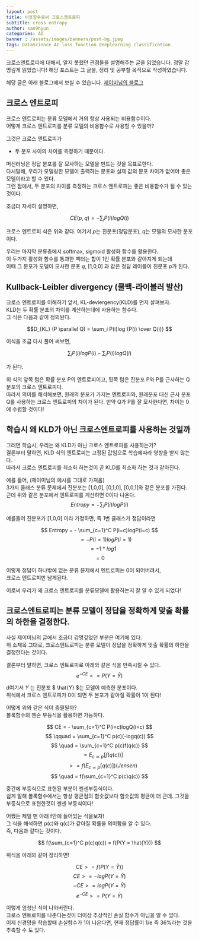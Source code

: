 ```yaml
---
layout: post
title: 비용함수로써 크로스엔트로피
subtitle: cross entropy
author: san9hyun
categories: AI
banner : /assets/images/banners/post-bg.jpeg
tags: DataScience AI loss function deeplearning classification
---
```


크로스엔트로피에 대해서, 알지 못했던 관점들을 설명해주는 글을 읽었습니다.
정말 감명깊게 읽었습니다! 
해당 포스트는 그 글을, 정리 및 공부할 목적으로 작성하였습니다.

해당 글은 아래 블로그에서 보실 수 있습니다.
[제이미님의 블로그](https://theeluwin.postype.com/post/6080524) 


## 크로스 엔트로피

크로스 엔트로피는 분류 모델에서 거의 항상 사용되는 비용함수이다.<br>
어떻게 크로스 엔트로피를 분류 모델의 비용함수로 사용할 수 있을까?<br>

그것은 크로스 엔트로피가
- 두 분포 사이의 차이를 측정하기 때문이다.

머신러닝은 정답 분포를 잘 모사하는 모델을 만드는 것을 목표로한다.<br> 
다시말해, 우리가 모델링한 모델이 출력하는 분포와 실제 값의 분포 차이가 없어야 좋은 모델이라고 할 수 있다. <br> 
그런 점에서, 두 분포의 차이를 측정하는 크로스 엔트로피는 좋은 비용함수가 될 수 있는 것이다.<br> 

조금더 자세히 설명하면, <br>

$$ CE(p,q) = -\sum_i P(i)logQ(i) $$

크로스 엔트로피 식은 위와 같다. 여기서 $p$는 진분포(정답분포), $q$는 모델의 모사한 분포이다. <br> 

우리는 마지막 분류층에서 softmax, sigmoid 활성화 함수를 활용한다. <br>
이 두가지 활성화 함수를 통과한 벡터는 합이 1인 확률 분포와 같아지게 되는데<br>
이때 그 분포가 모델이 모사한 분포 $q$, [1,0,0] 과 같은 정답 레이블이 진분포 $p$가 된다.<br>


## Kullback-Leibler divergency (쿨백-라이블러 발산)

크로스 엔트로피를 이해하기 앞서, KL-deviergency(KLD)를 먼저 살펴보자.<br>
KLD는 두 확률 분포의 차이를 계산하는데에 사용하는 함수다. <br>
그 식은 다음과 같이 정의된다.<br>

$$D_{KL} (P \parallel Q) = \sum_i P(i)log {P(i) \over Q(i)} $$

이식을 조금 다시 풀어 써보면,<br>

$$  \sum_i P(i)logP(i)  - \sum_i P(i)logQ(i) $$

가 된다. <br>

위 식의 앞쪽 텀은 확률 분포 P의 엔트로피이고, 뒷쪽 텀은 진분포 P와 P를 근사하는 Q분포의 크로스 엔트로피다.<br>
따라서 의미를 해석해보면, 원래의 분포가 가지는 엔트로피와, 원래분포 대신 근사 분포 Q를 사용하는 크로스 엔트로피의 차이가 된다.
만약 Q가 P를 잘 모사한다면, 차이는 0에 수렴할 것이다!

## 학습시 왜 KLD가 아닌 크로스엔트로피를 사용하는 것일까

그러면 학습시, 우리는 왜 KLD가 아닌 크로스 엔트로피를 사용하는가?<br>
결론부터 말하면, KLD 식의 엔트로피는 고정된 값임으로 학습에따라 영향을 받지 않는다.<br>
따라서 크로스 엔트로피를 최소화 하는것이 곧 KLD를 최소화 하는 것과 같아진다.<br>

예를 들어, (제이미님의 예시를 그대로 가져옴) <br>
3가지 클래스 분류 문제에서 진분포는 [1,0,0], [0,1,0], [0,0,1]와 같은 분포를 가진다.<br>
근데 위와 같은 분포에서 엔트로피를 계산하면 0이다 나온다.<br>
$$ Entropy = -\sum_i P(i)logP(i) $$ 

예를들어 진분포가 [1,0,0] 이라 가정하면, 즉 1번 클래스가 정답이라면

 $$ Entropy = - \sum_{c=1}^C P(i=c)logP(i=c) $$
 $$ \qquad = - P(i=1)logP(i=1) $$
 $$ \quad= - 1 * log1 $$
 $$ = 0 $$

이렇게 정답이 하나밖에 없는 분류 뮨제에서 엔트로피는 0이 되어버려서, <br>
크로스 엔트로피만 남게된다.

이로써 우리가 왜 크로스 엔트로피를 분류모델에 활용하는지 잘 알 수 있게 되었다!

## 크로스엔트로피는 분류 모델이 정답을 정확하게 맞출 확률의 하한을 결정한다.

사실 제이미님의 글에서 조금더 감명깊었던 부분은 여기에 있다.<br>
위 소제목 그대로, 크로스엔트로피는 분류 모델이 정답을 정확하게 맞출 확률의 하한을 결정한다는 것이다.<br>

결론부터 말하면, 크로스 엔트로피로 아래와 같은 식을 만족시킬 수 있다.<br>
$$ e^{-CE} <= P(Y = \hat{Y}) $$

d여기서 $Y$ 는 진분포  $ \hat{Y} $는 모델이 예측한 분포이다.<br>
위식에서 크로스 엔트로피가 0이 되면 두 본포가 같아질 확률이 1이 된다!

어떻게 위와 같은 식이 증멸될까?<br>
볼록함수의 젠슨 부등식을 활용하면 가능하다.

$$ CE = - \sum_{c=1}^C P(i=c)logQ(i=c) $$
$$ \qquad = \sum_{c=1}^C p(c)(-logq(c)) $$
$$ \quad =  \sum_{c=1}^C p(c)f(q(c)) $$
$$ \quad =  E_{c \simeq p}[f(q(c))] $$
$$ \quad >=  f(E_{c \simeq p}[q(c)])   (Jensen) $$
$$ \quad =  f(\sum_{c=1}^C p(c)q(c))   $$ 

중간에 부등식으로 표현된 부분이 젠센부등식이다.<br>
쉽게 말해 볼록함수에서는 항상 평균점의 함숫값보다 함숫값의 평균이 더 큰데. 그것을 부등식으로 표현한것이 젠센 부등식이다!

어쨌든 제일 맨 아래 f안에 들어있는 식을보자!<br>
그 식을 해석하면 p(c)와 q(c)가 같아질 확률을 의미함을 알 수 있다.<br>
즉, 다음과 같다는 것이다.<br>

$$ f(\sum_{c=1}^C p(c)q(c)) = f(P(Y = \hat{Y})) $$ 

위식을 아래와 같이 정리하면! <br>

$$ CE >= f(P(Y = \hat{Y})) $$
$$ CE >= -logP(Y = \hat{Y}) $$
$$ -CE >= logP(Y = \hat{Y}) $$
$$ e^{-CE} >= P(Y = \hat{Y}) $$

이렇게 엄청난 식이 나와버린다.<br>
크로스 엔트로피를 나춘다는것이 더이상 추상적인 손실 함수가 아님을 알 수 있다.<br>
이제 신경망을 학습할때 손실함수가 1이 나온다면, 현재 정답률이 1/e 즉 36%라는 것을 추측할 수 도 있다.

